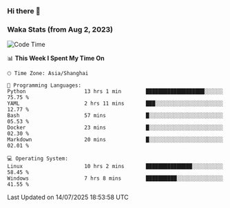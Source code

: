 ### Hi there 👋

### Waka Stats (from Aug 2, 2023)

<!--START_SECTION:waka-->
![Code Time](http://img.shields.io/badge/Code%20Time-948%20hrs%2027%20mins-blue)

📊 **This Week I Spent My Time On** 

```text
🕑︎ Time Zone: Asia/Shanghai

💬 Programming Languages: 
Python                   13 hrs 1 min        ███████████████████░░░░░░   75.75 % 
YAML                     2 hrs 11 mins       ███░░░░░░░░░░░░░░░░░░░░░░   12.77 % 
Bash                     57 mins             █░░░░░░░░░░░░░░░░░░░░░░░░   05.53 % 
Docker                   23 mins             █░░░░░░░░░░░░░░░░░░░░░░░░   02.30 % 
Markdown                 20 mins             █░░░░░░░░░░░░░░░░░░░░░░░░   02.01 % 

💻 Operating System: 
Linux                    10 hrs 2 mins       ███████████████░░░░░░░░░░   58.45 % 
Windows                  7 hrs 8 mins        ██████████░░░░░░░░░░░░░░░   41.55 % 
```


 Last Updated on 14/07/2025 18:53:58 UTC
<!--END_SECTION:waka-->
